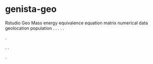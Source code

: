# genista-geo
Rstudio Geo Mass energy equivalence equation matrix numerical data geolocation population
.
.
.
.
.




.






















.
.


























.




